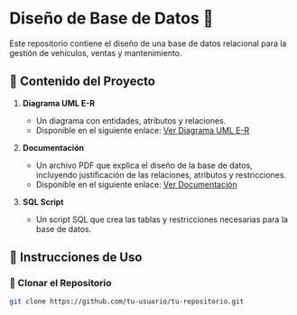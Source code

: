 # Diseño de Base de Datos 🚀

Este repositorio contiene el diseño de una base de datos relacional para la gestión de vehículos, ventas y mantenimiento.  

## 📌 Contenido del Proyecto

1. **Diagrama UML E-R**  
   - Un diagrama con entidades, atributos y relaciones.  
   - Disponible en el siguiente enlace: [Ver Diagrama UML E-R](TU_LINK_AQUI)

2. **Documentación**  
   - Un archivo PDF que explica el diseño de la base de datos, incluyendo justificación de las relaciones, atributos y restricciones.  
   - Disponible en el siguiente enlace: [Ver Documentación](TU_LINK_AQUI)

3. **SQL Script**  
   - Un script SQL que crea las tablas y restricciones necesarias para la base de datos.  

## 🚀 Instrucciones de Uso

### 📌 Clonar el Repositorio  
```bash
git clone https://github.com/tu-usuario/tu-repositorio.git
